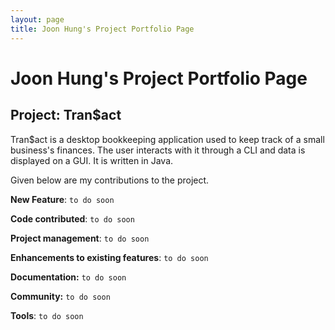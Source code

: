 ```yaml
---
layout: page
title: Joon Hung's Project Portfolio Page
---
```


# Joon Hung's Project Portfolio Page

## Project: Tran$act
Tran$act is a desktop bookkeeping application used to keep track of a small business's
finances. The user interacts with it through a CLI and data is displayed on a GUI.
It is written in Java.

Given below are my contributions to the project.


**New Feature**: `to do soon`

**Code contributed**: `to do soon`

**Project management**: `to do soon`

**Enhancements to existing features**: `to do soon`

**Documentation:** `to do soon`

**Community:** `to do soon`

**Tools**: `to do soon`
